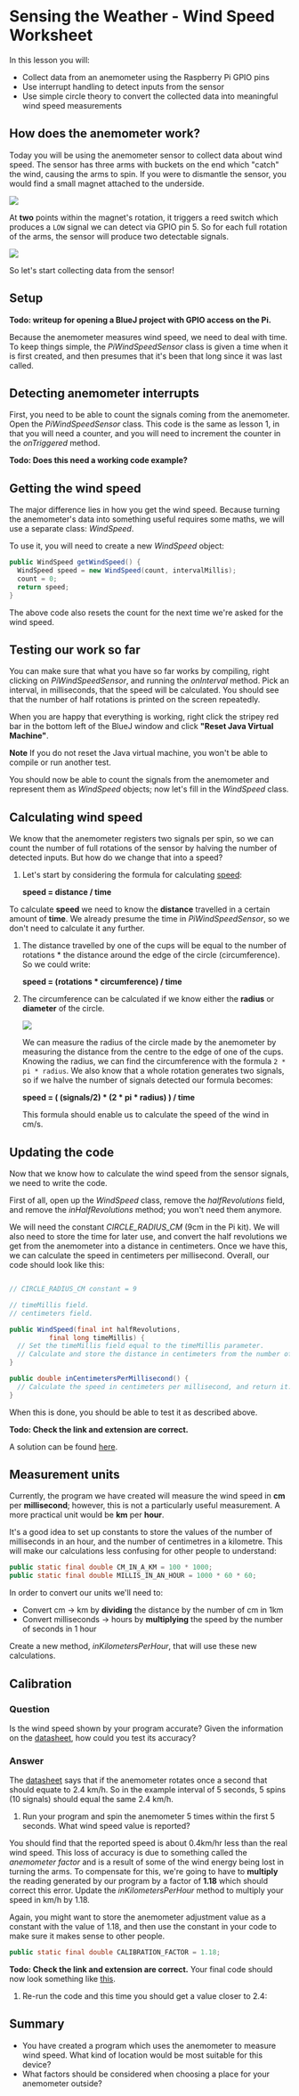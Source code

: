 # Sensing the Weather - Wind Speed Worksheet

In this lesson you will:

- Collect data from an anemometer using the Raspberry Pi GPIO pins
- Use interrupt handling to detect inputs from the sensor
- Use simple circle theory to convert the collected data into meaningful wind speed measurements

## How does the anemometer work?

Today you will be using the anemometer sensor to collect data about wind speed. The sensor has three arms with buckets on the end which "catch" the wind, causing the arms to spin. If you were to dismantle the sensor, you would find a small magnet attached to the underside.

![](images/anemometer_with_magnet.png)

At **two** points within the magnet's rotation, it triggers a reed switch which produces a `LOW` signal we can detect via GPIO pin 5. So for each full rotation of the arms, the sensor will produce two detectable signals.

![](images/anemometer_reed.png)

So let's start collecting data from the sensor!

## Setup

**Todo: writeup for opening a BlueJ project with GPIO access on the Pi.**

Because the anemometer measures wind speed, we need to deal with time.
To keep things simple, the *PiWindSpeedSensor* class is given a time when it is first created, and then presumes that it's been that long since it was last called.

## Detecting anemometer interrupts

First, you need to be able to count the signals coming from the anemometer.
Open the *PiWindSpeedSensor* class.
This code is the same as lesson 1, in that you will need a counter, and you will need to increment the counter in the *onTriggered* method.

**Todo: Does this need a working code example?**

## Getting the wind speed

The major difference lies in how you get the wind speed.
Because turning the anemometer's data into something useful requires some maths, we will use a separate class: *WindSpeed*.

To use it, you will need to create a new *WindSpeed* object:


  ```java
  public WindSpeed getWindSpeed() {
    WindSpeed speed = new WindSpeed(count, intervalMillis);
    count = 0;
    return speed;
  }
  ```

The above code also resets the count for the next time we're asked for the wind speed.

## Testing our work so far

You can make sure that what you have so far works by compiling, right clicking on *PiWindSpeedSensor*, and running the *onInterval* method.
Pick an interval, in milliseconds, that the speed will be calculated.
You should see that the number of half rotations is printed on the screen repeatedly.

When you are happy that everything is working, right click the stripey red bar in the bottom left of the BlueJ window and click **"Reset Java Virtual Machine"**.

**Note**
If you do not reset the Java virtual machine, you won't be able to compile or run another test.

You should now be able to count the signals from the anemometer and represent them as *WindSpeed* objects; now let's fill in the *WindSpeed* class.

## Calculating wind speed

We know that the anemometer registers two signals per spin, so we can count the number of full rotations of the sensor by halving the number of detected inputs. But how do we change that into a speed?

1. Let's start by considering the formula for calculating [speed](http://www.bbc.co.uk/education/guides/zwwmxnb/revision):

    **speed = distance / time**

  To calculate **speed** we need to know the **distance** travelled in a certain amount of **time**. We already presume the time in *PiWindSpeedSensor*, so we don't need to calculate it any further.

1. The distance travelled by one of the cups will be equal to the number of rotations * the distance around the edge of the circle (circumference). So we could write:

    **speed = (rotations * circumference) / time**

1. The circumference can be calculated if we know either the **radius** or **diameter** of the circle.

    ![](images/pi_diagram.png)

    We can measure the radius of the circle made by the anemometer by measuring the distance from the centre to the edge of one of the cups. Knowing the radius, we can find the circumference with the formula `2 * pi * radius`. We also know that a whole rotation generates two signals, so if we halve the number of signals detected our formula becomes:

    **speed = ( (signals/2) * (2 * pi * radius) ) / time**

    This formula should enable us to calculate the speed of the wind in cm/s.

## Updating the code

Now that we know how to calculate the wind speed from the sensor signals, we need to write the code.

First of all, open up the *WindSpeed* class, remove the *halfRevolutions* field, and remove the *inHalfRevolutions* method; you won't need them anymore.

We will need the constant *CIRCLE_RADIUS_CM* (9cm in the Pi kit).
We will also need to store the time for later use, and convert the half revolutions we get from the anemometer into a distance in centimeters.
Once we have this, we can calculate the speed in centimeters per millisecond. Overall, our code should look like this:

  ```java
  
  // CIRCLE_RADIUS_CM constant = 9
  
  // timeMillis field.
  // centimeters field.
  
  public WindSpeed(final int halfRevolutions,
            final long timeMillis) {
    // Set the timeMillis field equal to the timeMillis parameter.
    // Calculate and store the distance in centimeters from the number of half revolutions, and the CIRCLE_RADIUS_CM constant.
  }
  
  public double inCentimetersPerMillisecond() {
    // Calculate the speed in centimeters per millisecond, and return it.
  }
  
  ```
When this is done, you should be able to test it as described above.

**Todo: Check the link and extension are correct.**

A solution can be found [here](code/windspeed_simple.md).

## Measurement units

Currently, the program we have created will measure the wind speed in **cm** per **millisecond**; however, this is not a particularly useful measurement. A more practical unit would be **km** per **hour**. 

It's a good idea to set up constants to store the values of the number of milliseconds in an hour, and the number of centimetres in a kilometre. This will make our calculations less confusing for other people to understand:

```java
public static final double CM_IN_A_KM = 100 * 1000;
public static final double MILLIS_IN_AN_HOUR = 1000 * 60 * 60;
```

In order to convert our units we'll need to:

- Convert cm -> km by **dividing** the distance by the number of cm in 1km
- Convert milliseconds -> hours by **multiplying** the speed by the number of seconds in 1 hour


Create a new method, *inKilometersPerHour*, that will use these new calculations.

## Calibration

### Question

Is the wind speed shown by your program accurate? Given the information on the [datasheet](https://www.argentdata.com/files/80422_datasheet.pdf), how could you test its accuracy?

### Answer

The [datasheet](https://www.argentdata.com/files/80422_datasheet.pdf) says that if the anemometer rotates once a second that should equate to 2.4 km/h. So in the example interval of 5 seconds, 5 spins (10 signals) should equal the same 2.4 km/h.

1. Run your program and spin the anemometer 5 times within the first 5 seconds. What wind speed value is reported?

  You should find that the reported speed is about 0.4km/hr less than the real wind speed. This loss of accuracy is due to something called the *anemometer factor* and is a result of some of the wind energy being lost in turning the arms.
  To compensate for this, we're going to have to **multiply** the reading generated by our program by a factor of **1.18** which should correct this error.
  Update the *inKilometersPerHour* method to multiply your speed in km/h by 1.18.

  Again, you might want to store the anemometer adjustment value as a constant with the value of 1.18, and then use the constant in your code to make sure it makes sense to other people.

  ```java
  public static final double CALIBRATION_FACTOR = 1.18;
  ```

**Todo: Check the link and extension are correct.**
Your final code should now look something like [this](code/complete.zip).

1. Re-run the code and this time you should get a value closer to 2.4:

## Summary

- You have created a program which uses the anemometer to measure wind speed. What kind of location would be most suitable for this device? 
- What factors should be considered when choosing a place for your anemometer outside?
